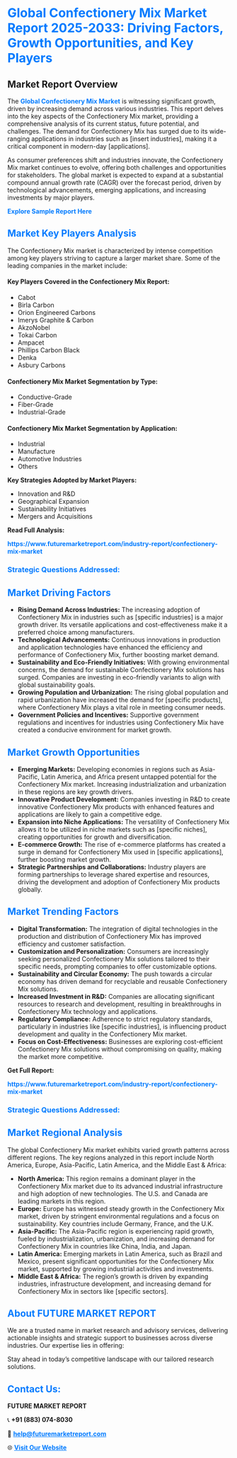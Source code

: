 <h1 style="color: #007BFF;">Global Confectionery Mix Market Report 2025-2033: Driving Factors, Growth Opportunities, and Key Players</h1>

<section id="overview">
<h2>Market Report Overview</h2>
<p>The <a href="https://www.futuremarketreport.com/industry-report/confectionery-mix-market" style="color: #007BFF; text-decoration: none;"><strong>Global Confectionery Mix Market</strong></a> is witnessing significant growth, driven by increasing demand across various industries. This report delves into the key aspects of the Confectionery Mix market, providing a comprehensive analysis of its current status, future potential, and challenges. The demand for Confectionery Mix has surged due to its wide-ranging applications in industries such as [insert industries], making it a critical component in modern-day [applications].</p>
<p>As consumer preferences shift and industries innovate, the Confectionery Mix market continues to evolve, offering both challenges and opportunities for stakeholders. The global market is expected to expand at a substantial compound annual growth rate (CAGR) over the forecast period, driven by technological advancements, emerging applications, and increasing investments by major players.</p>
</section>

<section id="overview">
<p><a href="https://www.futuremarketreport.com/request-sample/reportId=34267" style="color: #007BFF; text-decoration: none;"><strong>Explore Sample Report Here</strong></a></p>
</section>

<section id="key-players">
<h2 style="color: #007BFF;">Market Key Players Analysis</h2>
<p>The Confectionery Mix market is characterized by intense competition among key players striving to capture a larger market share. Some of the leading companies in the market include:</p>
<h4>Key Players Covered in the Confectionery Mix Report:</h4>
<ul><li>Cabot</li><li>Birla Carbon</li><li>Orion Engineered Carbons</li><li>Imerys Graphite &amp; Carbon</li><li>AkzoNobel</li><li>Tokai Carbon</li><li>Ampacet</li><li>Phillips Carbon Black</li><li>Denka</li><li>Asbury Carbons</li></ul>
<h4>Confectionery Mix Market Segmentation by Type:</h4>
<ul><li>Conductive-Grade</li><li>Fiber-Grade</li><li>Industrial-Grade</li></ul>

<h4>Confectionery Mix Market Segmentation by Application:</h4>
<ul><li>Industrial</li><li>Manufacture</li><li>Automotive Industries</li><li>Others</li></ul>
<p><strong>Key Strategies Adopted by Market Players:</strong></p>
<ul>
<li>Innovation and R&D</li>
<li>Geographical Expansion</li>
<li>Sustainability Initiatives</li>
<li>Mergers and Acquisitions</li>
</ul>
</section>

<section>
<p><strong>Read Full Analysis: </strong></p><a href="https://www.futuremarketreport.com/industry-report/confectionery-mix-market" style="color: #007BFF; text-decoration: none;"><strong>https://www.futuremarketreport.com/industry-report/confectionery-mix-market</strong></a>
<h3 style="color: #007BFF;">Strategic Questions Addressed:</h3>
</section>

<section id="driving-factors">
<h2 style="color: #007BFF;">Market Driving Factors</h2>
<ul>
<li><strong>Rising Demand Across Industries:</strong> The increasing adoption of Confectionery Mix in industries such as [specific industries] is a major growth driver. Its versatile applications and cost-effectiveness make it a preferred choice among manufacturers.</li>
<li><strong>Technological Advancements:</strong> Continuous innovations in production and application technologies have enhanced the efficiency and performance of Confectionery Mix, further boosting market demand.</li>
<li><strong>Sustainability and Eco-Friendly Initiatives:</strong> With growing environmental concerns, the demand for sustainable Confectionery Mix solutions has surged. Companies are investing in eco-friendly variants to align with global sustainability goals.</li>
<li><strong>Growing Population and Urbanization:</strong> The rising global population and rapid urbanization have increased the demand for [specific products], where Confectionery Mix plays a vital role in meeting consumer needs.</li>
<li><strong>Government Policies and Incentives:</strong> Supportive government regulations and incentives for industries using Confectionery Mix have created a conducive environment for market growth.</li>
</ul>
</section>

<section id="growth-opportunities">
<h2 style="color: #007BFF;">Market Growth Opportunities</h2>
<ul>
<li><strong>Emerging Markets:</strong> Developing economies in regions such as Asia-Pacific, Latin America, and Africa present untapped potential for the Confectionery Mix market. Increasing industrialization and urbanization in these regions are key growth drivers.</li>
<li><strong>Innovative Product Development:</strong> Companies investing in R&D to create innovative Confectionery Mix products with enhanced features and applications are likely to gain a competitive edge.</li>
<li><strong>Expansion into Niche Applications:</strong> The versatility of Confectionery Mix allows it to be utilized in niche markets such as [specific niches], creating opportunities for growth and diversification.</li>
<li><strong>E-commerce Growth:</strong> The rise of e-commerce platforms has created a surge in demand for Confectionery Mix used in [specific applications], further boosting market growth.</li>
<li><strong>Strategic Partnerships and Collaborations:</strong> Industry players are forming partnerships to leverage shared expertise and resources, driving the development and adoption of Confectionery Mix products globally.</li>
</ul>
</section>

<section id="trending-factors">
<h2 style="color: #007BFF;">Market Trending Factors</h2>
<ul>
<li><strong>Digital Transformation:</strong> The integration of digital technologies in the production and distribution of Confectionery Mix has improved efficiency and customer satisfaction.</li>
<li><strong>Customization and Personalization:</strong> Consumers are increasingly seeking personalized Confectionery Mix solutions tailored to their specific needs, prompting companies to offer customizable options.</li>
<li><strong>Sustainability and Circular Economy:</strong> The push towards a circular economy has driven demand for recyclable and reusable Confectionery Mix solutions.</li>
<li><strong>Increased Investment in R&D:</strong> Companies are allocating significant resources to research and development, resulting in breakthroughs in Confectionery Mix technology and applications.</li>
<li><strong>Regulatory Compliance:</strong> Adherence to strict regulatory standards, particularly in industries like [specific industries], is influencing product development and quality in the Confectionery Mix market.</li>
<li><strong>Focus on Cost-Effectiveness:</strong> Businesses are exploring cost-efficient Confectionery Mix solutions without compromising on quality, making the market more competitive.</li>
</ul>
</section>

<section>
<p><strong>Get Full Report: </strong></p><a href="https://www.futuremarketreport.com/industry-report/confectionery-mix-market" style="color: #007BFF; text-decoration: none;"><strong>https://www.futuremarketreport.com/industry-report/confectionery-mix-market</strong></a>
<h3 style="color: #007BFF;">Strategic Questions Addressed:</h3>
</section>


<section id="regional-analysis">
<h2 style="color: #007BFF;">Market Regional Analysis</h2>
<p>The global Confectionery Mix market exhibits varied growth patterns across different regions. The key regions analyzed in this report include North America, Europe, Asia-Pacific, Latin America, and the Middle East & Africa:</p>
<ul>
<li><strong>North America:</strong> This region remains a dominant player in the Confectionery Mix market due to its advanced industrial infrastructure and high adoption of new technologies. The U.S. and Canada are leading markets in this region.</li>
<li><strong>Europe:</strong> Europe has witnessed steady growth in the Confectionery Mix market, driven by stringent environmental regulations and a focus on sustainability. Key countries include Germany, France, and the U.K.</li>
<li><strong>Asia-Pacific:</strong> The Asia-Pacific region is experiencing rapid growth, fueled by industrialization, urbanization, and increasing demand for Confectionery Mix in countries like China, India, and Japan.</li>
<li><strong>Latin America:</strong> Emerging markets in Latin America, such as Brazil and Mexico, present significant opportunities for the Confectionery Mix market, supported by growing industrial activities and investments.</li>
<li><strong>Middle East & Africa:</strong> The region’s growth is driven by expanding industries, infrastructure development, and increasing demand for Confectionery Mix in sectors like [specific sectors].</li>
</ul>
</section>

<footer>
<h2 style="color: #007BFF;">About FUTURE MARKET REPORT</h2>
<p>We are a trusted name in market research and advisory services, delivering actionable insights and strategic support to businesses across diverse industries. Our expertise lies in offering:</p>

<p>Stay ahead in today’s competitive landscape with our tailored research solutions.</p>

<h2 style="color: #007BFF;">Contact Us:</h2>
<p><strong>FUTURE MARKET REPORT</strong></p>
<p>📞 <strong>+91 (883) 074-8030</strong></p>
<p>📧 <strong><a href="mailto:help@futuremarketreport.com" style="color: #007BFF;">help@futuremarketreport.com</a></strong></p>
<p>🌐 <strong><a href="https://www.futuremarketreport.com/" style="color: #007BFF;">Visit Our Website</a></strong></p>
</footer>